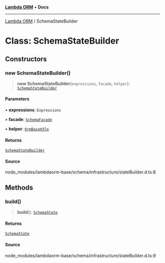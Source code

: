 [**Lambda ORM**](../README.md) • **Docs**

***

[Lambda ORM](../README.md) / SchemaStateBuilder

# Class: SchemaStateBuilder

## Constructors

### new SchemaStateBuilder()

> **new SchemaStateBuilder**(`expressions`, `facade`, `helper`): [`SchemaStateBuilder`](SchemaStateBuilder.md)

#### Parameters

• **expressions**: `Expressions`

• **facade**: [`SchemaFacade`](SchemaFacade.md)

• **helper**: [`OrmBaseH3lp`](OrmBaseH3lp.md)

#### Returns

[`SchemaStateBuilder`](SchemaStateBuilder.md)

#### Source

node\_modules/lambdaorm-base/schema/infrastructure/stateBuilder.d.ts:8

## Methods

### build()

> **build**(): [`SchemaState`](SchemaState.md)

#### Returns

[`SchemaState`](SchemaState.md)

#### Source

node\_modules/lambdaorm-base/schema/infrastructure/stateBuilder.d.ts:9
